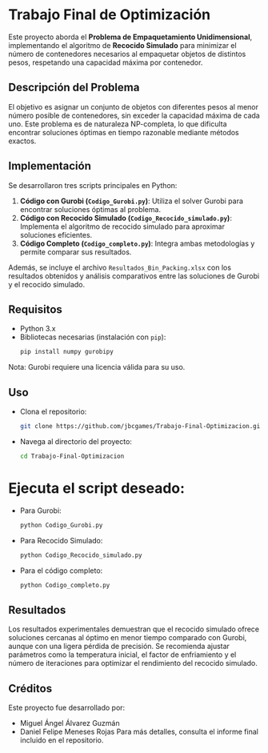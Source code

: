 # Trabajo Final de Optimización

Este proyecto aborda el **Problema de Empaquetamiento Unidimensional**, implementando el algoritmo de **Recocido Simulado** para minimizar el número de contenedores necesarios al empaquetar objetos de distintos pesos, respetando una capacidad máxima por contenedor.

## Descripción del Problema

El objetivo es asignar un conjunto de objetos con diferentes pesos al menor número posible de contenedores, sin exceder la capacidad máxima de cada uno. Este problema es de naturaleza NP-completa, lo que dificulta encontrar soluciones óptimas en tiempo razonable mediante métodos exactos.

## Implementación

Se desarrollaron tres scripts principales en Python:

1. **Código con Gurobi (`Codigo_Gurobi.py`)**: Utiliza el solver Gurobi para encontrar soluciones óptimas al problema.
2. **Código con Recocido Simulado (`Codigo_Recocido_simulado.py`)**: Implementa el algoritmo de recocido simulado para aproximar soluciones eficientes.
3. **Código Completo (`Codigo_completo.py`)**: Integra ambas metodologías y permite comparar sus resultados.

Además, se incluye el archivo `Resultados_Bin_Packing.xlsx` con los resultados obtenidos y análisis comparativos entre las soluciones de Gurobi y el recocido simulado.

## Requisitos

- Python 3.x
- Bibliotecas necesarias (instalación con `pip`):
  ```bash
  pip install numpy gurobipy
Nota: Gurobi requiere una licencia válida para su uso.

## Uso
- Clona el repositorio:
    ```bash
    git clone https://github.com/jbcgames/Trabajo-Final-Optimizacion.git
- Navega al directorio del proyecto:
    ```bash
    cd Trabajo-Final-Optimizacion
# Ejecuta el script deseado:
- Para Gurobi:
    ```bash
    python Codigo_Gurobi.py
- Para Recocido Simulado:
    ```bash
    python Codigo_Recocido_simulado.py
- Para el código completo:
    ```bash
    python Codigo_completo.py

## Resultados
Los resultados experimentales demuestran que el recocido simulado ofrece soluciones cercanas al óptimo en menor tiempo comparado con Gurobi, aunque con una ligera pérdida de precisión. Se recomienda ajustar parámetros como la temperatura inicial, el factor de enfriamiento y el número de iteraciones para optimizar el rendimiento del recocido simulado.

## Créditos
Este proyecto fue desarrollado por:

- Miguel Ángel Álvarez Guzmán
- Daniel Felipe Meneses Rojas
Para más detalles, consulta el informe final incluido en el repositorio.